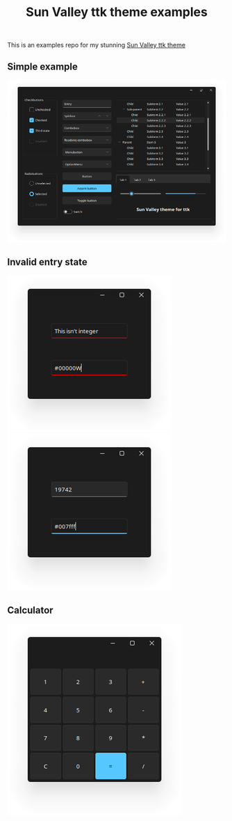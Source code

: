 <h1 align="center">Sun Valley ttk theme examples</h1>

</br>

This is an examples repo for my stunning [Sun Valley ttk theme](https://github.com/rdbende/Sun-Valley-ttk-theme)


## Simple example
![screenshot](https://github.com/rdbende/Sun-Valley-ttk-examples/blob/master/Simple%20example/Screenshot.png)


## Invalid entry state
![invalid entry](https://github.com/rdbende/Sun-Valley-ttk-examples/blob/master/Invalid%20entry/Screenshot_invalid.png)
![valid entry](https://github.com/rdbende/Sun-Valley-ttk-examples/blob/master/Invalid%20entry/Screenshot_valid.png)


## Calculator
![calculator](https://github.com/rdbende/Sun-Valley-ttk-examples/blob/master/Calculator/Screenshot.png)
